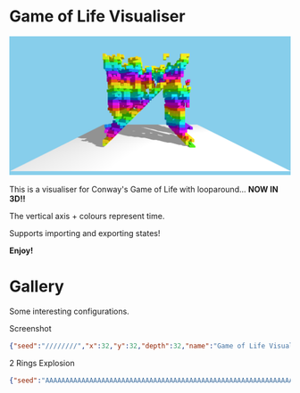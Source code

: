 # Game of Life Visualiser
![Screenshot](screenshot.png)

This is a visualiser for Conway's Game of Life with looparound... **NOW IN 3D!!**

The vertical axis + colours represent time.

Supports importing and exporting states!

**Enjoy!**

# Gallery

Some interesting configurations.

Screenshot
```json
{"seed":"////////","x":32,"y":32,"depth":32,"name":"Game of Life Visualiser"}
```

2 Rings Explosion
```json
{"seed":"AAAAAAAAAAAAAAAAAAAAAAAAAAAAAAAAAAAAAAAAAAAAAAAAAAAAAAAAAAAAAAAAAAAAAAAHAAAABQAAAAcAAAAAAAAABwAAAAUAAAAHAAAAAAAAAAAAAAAAAAAAAAAAAAAAAAAAAAAAAAAAAAAAAAAAAAAAAAAAAAAAAAAAAAA=","x":32,"y":32,"depth":64,"name":"Game of Life Visualiser"}
```
